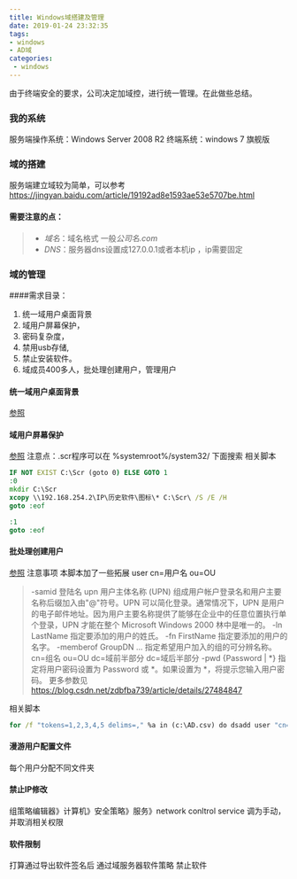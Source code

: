 ```yaml
---
title: Windows域搭建及管理
date: 2019-01-24 23:32:35
tags:
- windows
- AD域
categories:
 - windows
---
```

由于终端安全的要求，公司决定加域控，进行统一管理。在此做些总结。
### 我的系统
服务端操作系统：Windows Server 2008 R2
终端系统：windows 7 旗舰版
### 域的搭建
服务端建立域较为简单，可以参考 https://jingyan.baidu.com/article/19192ad8e1593ae53e5707be.html
#### 需要注意的点：
> * *域名*：域名格式 一般*公司名.com*
> * *DNS*：服务器dns设置成127.0.0.1或者本机ip ，ip需要固定

### 域的管理
####需求目录： 
1. 统一域用户桌面背景
2. 域用户屏幕保护，
3. 密码复杂度，
4. 禁用usb存储,
5. 禁止安装软件。
6. 域成员400多人，批处理创建用户，管理用户
#### 统一域用户桌面背景
[参照](http://blog.51cto.com/itzhongxin/1918291)

#### 域用户屏幕保护
[参照](http://blog.chinaunix.net/uid-26184465-id-3516248.html)
注意点：.scr程序可以在 %systemroot%/system32/ 下面搜索 
相关脚本
```bat
IF NOT EXIST C:\Scr (goto 0) ELSE GOTO 1
:0
mkdir C:\Scr
xcopy \\192.168.254.2\IP\历史软件\图标\* C:\Scr\ /S /E /H
goto :eof

:1
goto :eof
```
#### 批处理创建用户
[参照](https://blog.csdn.net/afterain/article/details/7406058)
注意事项
本脚本加了一些拓展
user
cn=用户名 ou=OU 
> -samid 登陆名
> upn 用户主体名称 (UPN) 组成用户帐户登录名和用户主要名称后缀加入由"@"符号。UPN 可以简化登录。通常情况下，UPN 是用户的电子邮件地址。因为用户主要名称提供了能够在企业中的任意位置执行单个登录，UPN 才能在整个 Microsoft Windows 2000 林中是唯一的。
> -ln LastName
  指定要添加的用户的姓氏。
> -fn FirstName
  指定要添加的用户的名字。
> -memberof GroupDN ...
  指定希望用户加入的组的可分辨名称。
  cn=组名 ou=OU dc=域前半部分 dc=域后半部分
> -pwd {Password | *}
  指定将用户密码设置为 Password 或 *。如果设置为 *，将提示您输入用户密码。
更多参数见 https://blog.csdn.net/zdbfba739/article/details/27484847

相关脚本
```bat
for /f "tokens=1,2,3,4,5 delims=," %a in (c:\AD.csv) do dsadd user "cn=%c,ou=SY3,DC=dahua,dc=com" -samid %d -upn %d@dahua.com -ln %a -fn %b -pwd %e -memberof cn=项目,ou=SY3,dc=dahua,dc=com -disabled no
```
#### 漫游用户配置文件
每个用户分配不同文件夹
#### 禁止IP修改
组策略编辑器》计算机》安全策略》服务》network conltrol service 调为手动，并取消相关权限
#### 软件限制
打算通过导出软件签名后    通过域服务器软件策略 禁止软件

